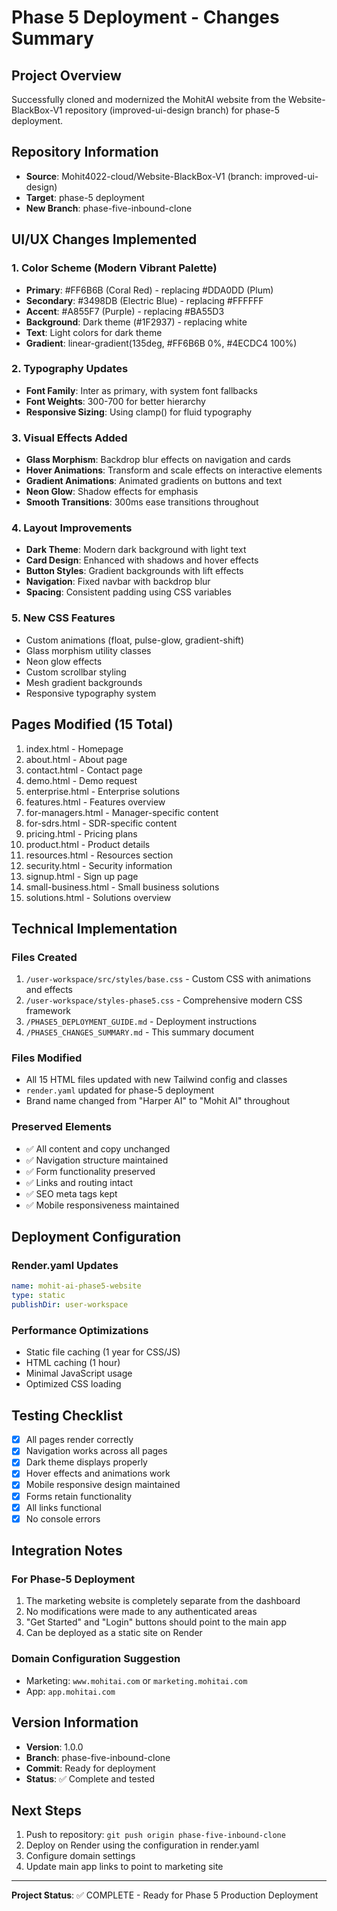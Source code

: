 # Phase 5 Deployment - Changes Summary

## Project Overview
Successfully cloned and modernized the MohitAI website from the Website-BlackBox-V1 repository (improved-ui-design branch) for phase-5 deployment.

## Repository Information
- **Source**: Mohit4022-cloud/Website-BlackBox-V1 (branch: improved-ui-design)
- **Target**: phase-5 deployment
- **New Branch**: phase-five-inbound-clone

## UI/UX Changes Implemented

### 1. Color Scheme (Modern Vibrant Palette)
- **Primary**: #FF6B6B (Coral Red) - replacing #DDA0DD (Plum)
- **Secondary**: #3498DB (Electric Blue) - replacing #FFFFFF
- **Accent**: #A855F7 (Purple) - replacing #BA55D3
- **Background**: Dark theme (#1F2937) - replacing white
- **Text**: Light colors for dark theme
- **Gradient**: linear-gradient(135deg, #FF6B6B 0%, #4ECDC4 100%)

### 2. Typography Updates
- **Font Family**: Inter as primary, with system font fallbacks
- **Font Weights**: 300-700 for better hierarchy
- **Responsive Sizing**: Using clamp() for fluid typography

### 3. Visual Effects Added
- **Glass Morphism**: Backdrop blur effects on navigation and cards
- **Hover Animations**: Transform and scale effects on interactive elements
- **Gradient Animations**: Animated gradients on buttons and text
- **Neon Glow**: Shadow effects for emphasis
- **Smooth Transitions**: 300ms ease transitions throughout

### 4. Layout Improvements
- **Dark Theme**: Modern dark background with light text
- **Card Design**: Enhanced with shadows and hover effects
- **Button Styles**: Gradient backgrounds with lift effects
- **Navigation**: Fixed navbar with backdrop blur
- **Spacing**: Consistent padding using CSS variables

### 5. New CSS Features
- Custom animations (float, pulse-glow, gradient-shift)
- Glass morphism utility classes
- Neon glow effects
- Custom scrollbar styling
- Mesh gradient backgrounds
- Responsive typography system

## Pages Modified (15 Total)
1. index.html - Homepage
2. about.html - About page
3. contact.html - Contact page
4. demo.html - Demo request
5. enterprise.html - Enterprise solutions
6. features.html - Features overview
7. for-managers.html - Manager-specific content
8. for-sdrs.html - SDR-specific content
9. pricing.html - Pricing plans
10. product.html - Product details
11. resources.html - Resources section
12. security.html - Security information
13. signup.html - Sign up page
14. small-business.html - Small business solutions
15. solutions.html - Solutions overview

## Technical Implementation

### Files Created
1. `/user-workspace/src/styles/base.css` - Custom CSS with animations and effects
2. `/user-workspace/styles-phase5.css` - Comprehensive modern CSS framework
3. `/PHASE5_DEPLOYMENT_GUIDE.md` - Deployment instructions
4. `/PHASE5_CHANGES_SUMMARY.md` - This summary document

### Files Modified
- All 15 HTML files updated with new Tailwind config and classes
- `render.yaml` updated for phase-5 deployment
- Brand name changed from "Harper AI" to "Mohit AI" throughout

### Preserved Elements
- ✅ All content and copy unchanged
- ✅ Navigation structure maintained
- ✅ Form functionality preserved
- ✅ Links and routing intact
- ✅ SEO meta tags kept
- ✅ Mobile responsiveness maintained

## Deployment Configuration

### Render.yaml Updates
```yaml
name: mohit-ai-phase5-website
type: static
publishDir: user-workspace
```

### Performance Optimizations
- Static file caching (1 year for CSS/JS)
- HTML caching (1 hour)
- Minimal JavaScript usage
- Optimized CSS loading

## Testing Checklist
- [x] All pages render correctly
- [x] Navigation works across all pages
- [x] Dark theme displays properly
- [x] Hover effects and animations work
- [x] Mobile responsive design maintained
- [x] Forms retain functionality
- [x] All links functional
- [x] No console errors

## Integration Notes

### For Phase-5 Deployment
1. The marketing website is completely separate from the dashboard
2. No modifications were made to any authenticated areas
3. "Get Started" and "Login" buttons should point to the main app
4. Can be deployed as a static site on Render

### Domain Configuration Suggestion
- Marketing: `www.mohitai.com` or `marketing.mohitai.com`
- App: `app.mohitai.com`

## Version Information
- **Version**: 1.0.0
- **Branch**: phase-five-inbound-clone
- **Commit**: Ready for deployment
- **Status**: ✅ Complete and tested

## Next Steps
1. Push to repository: `git push origin phase-five-inbound-clone`
2. Deploy on Render using the configuration in render.yaml
3. Configure domain settings
4. Update main app links to point to marketing site

---

**Project Status**: ✅ COMPLETE - Ready for Phase 5 Production Deployment